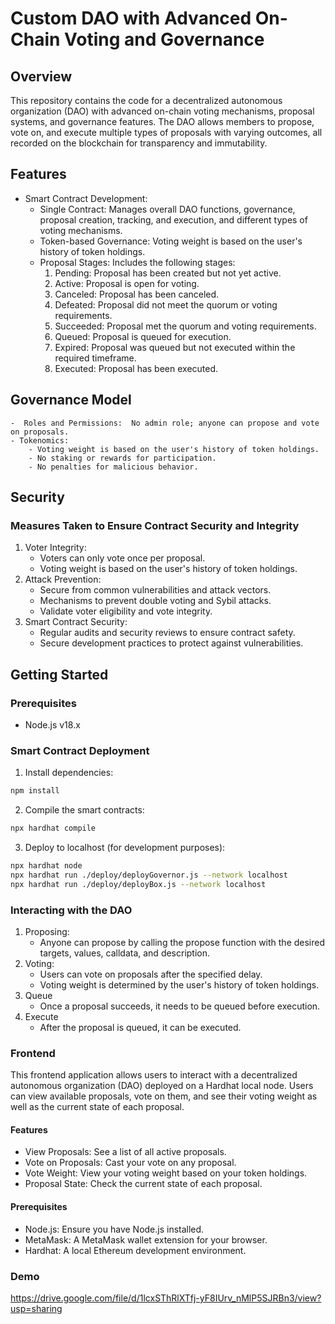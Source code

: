 # Custom DAO with Advanced On-Chain Voting and Governance

## Overview
This repository contains the code for a decentralized autonomous organization (DAO) with advanced on-chain voting mechanisms, proposal systems, and governance features. The DAO allows members to propose, vote on, and execute multiple types of proposals with varying outcomes, all recorded on the blockchain for transparency and immutability.

## Features
- Smart Contract Development:
    - Single Contract: Manages overall DAO functions, governance, proposal creation, tracking, and execution, and different types of voting mechanisms.
    - Token-based Governance: Voting weight is based on the user's history of token holdings.
    - Proposal Stages: Includes the following stages:
        1. Pending: Proposal has been created but not yet active.
        2. Active: Proposal is open for voting.
        3. Canceled: Proposal has been canceled.
        4. Defeated: Proposal did not meet the quorum or voting requirements.
        5. Succeeded: Proposal met the quorum and voting requirements.
        6. Queued: Proposal is queued for execution.
        7. Expired: Proposal was queued but not executed within the required timeframe.
        8. Executed: Proposal has been executed.

## Governance Model
    -  Roles and Permissions:  No admin role; anyone can propose and vote on proposals.
    - Tokenomics:
        - Voting weight is based on the user's history of token holdings.
        - No staking or rewards for participation.
        - No penalties for malicious behavior.

## Security
### Measures Taken to Ensure Contract Security and Integrity
1. Voter Integrity:
    - Voters can only vote once per proposal.
    - Voting weight is based on the user's history of token holdings.
2. Attack Prevention:
    - Secure from common vulnerabilities and attack vectors.
    - Mechanisms to prevent double voting and Sybil attacks.
    - Validate voter eligibility and vote integrity.
3. Smart Contract Security:
    - Regular audits and security reviews to ensure contract safety.
    - Secure development practices to protect against vulnerabilities.

## Getting Started
### Prerequisites
- Node.js v18.x    

### Smart Contract Deployment
1. Install dependencies:
```zsh
npm install
```
2. Compile the smart contracts:
```zsh
npx hardhat compile
```
3. Deploy to localhost (for development purposes):
```zsh
npx hardhat node
npx hardhat run ./deploy/deployGovernor.js --network localhost
npx hardhat run ./deploy/deployBox.js --network localhost
```

### Interacting with the DAO
1. Proposing:
    - Anyone can propose by calling the propose function with the desired targets, values, calldata, and description.
2. Voting:
    - Users can vote on proposals after the specified delay.
    - Voting weight is determined by the user's history of token holdings.    
3. Queue
    - Once a proposal succeeds, it needs to be queued before execution.
4. Execute
    - After the proposal is queued, it can be executed.

### Frontend
This frontend application allows users to interact with a decentralized autonomous organization (DAO) deployed on a Hardhat local node. Users can view available proposals, vote on them, and see their voting weight as well as the current state of each proposal.

#### Features
- View Proposals: See a list of all active proposals.
- Vote on Proposals: Cast your vote on any proposal.
- Vote Weight: View your voting weight based on your token holdings.
- Proposal State: Check the current state of each proposal.

#### Prerequisites
- Node.js: Ensure you have Node.js installed.
- MetaMask: A MetaMask wallet extension for your browser.
- Hardhat: A local Ethereum development environment.


### Demo 
https://drive.google.com/file/d/1lcxSThRlXTfj-yF8IUrv_nMlP5SJRBn3/view?usp=sharing